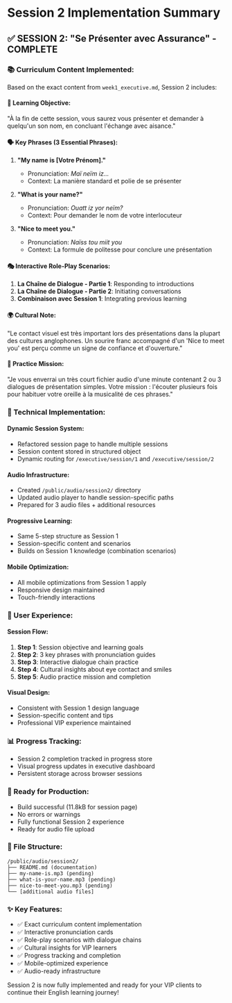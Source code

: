 # Session 2 Implementation Summary

## ✅ **SESSION 2: "Se Présenter avec Assurance" - COMPLETE**

### **📚 Curriculum Content Implemented:**

Based on the exact content from `week1_executive.md`, Session 2 includes:

#### **🎯 Learning Objective:**
"À la fin de cette session, vous saurez vous présenter et demander à quelqu'un son nom, en concluant l'échange avec aisance."

#### **🗣️ Key Phrases (3 Essential Phrases):**
1. **"My name is [Votre Prénom]."** 
   - Pronunciation: *Maï neïm iz...*
   - Context: La manière standard et polie de se présenter

2. **"What is your name?"**
   - Pronunciation: *Ouatt iz yor neïm?*
   - Context: Pour demander le nom de votre interlocuteur

3. **"Nice to meet you."**
   - Pronunciation: *Naïss tou miit you*
   - Context: La formule de politesse pour conclure une présentation

#### **🎭 Interactive Role-Play Scenarios:**
1. **La Chaîne de Dialogue - Partie 1**: Responding to introductions
2. **La Chaîne de Dialogue - Partie 2**: Initiating conversations
3. **Combinaison avec Session 1**: Integrating previous learning

#### **🌍 Cultural Note:**
"Le contact visuel est très important lors des présentations dans la plupart des cultures anglophones. Un sourire franc accompagné d'un 'Nice to meet you' est perçu comme un signe de confiance et d'ouverture."

#### **📝 Practice Mission:**
"Je vous enverrai un très court fichier audio d'une minute contenant 2 ou 3 dialogues de présentation simples. Votre mission : l'écouter plusieurs fois pour habituer votre oreille à la musicalité de ces phrases."

### **🔧 Technical Implementation:**

#### **Dynamic Session System:**
- Refactored session page to handle multiple sessions
- Session content stored in structured object
- Dynamic routing for `/executive/session/1` and `/executive/session/2`

#### **Audio Infrastructure:**
- Created `/public/audio/session2/` directory
- Updated audio player to handle session-specific paths
- Prepared for 3 audio files + additional resources

#### **Progressive Learning:**
- Same 5-step structure as Session 1
- Session-specific content and scenarios
- Builds on Session 1 knowledge (combination scenarios)

#### **Mobile Optimization:**
- All mobile optimizations from Session 1 apply
- Responsive design maintained
- Touch-friendly interactions

### **🎨 User Experience:**

#### **Session Flow:**
1. **Step 1**: Session objective and learning goals
2. **Step 2**: 3 key phrases with pronunciation guides
3. **Step 3**: Interactive dialogue chain practice
4. **Step 4**: Cultural insights about eye contact and smiles
5. **Step 5**: Audio practice mission and completion

#### **Visual Design:**
- Consistent with Session 1 design language
- Session-specific content and tips
- Professional VIP experience maintained

### **📊 Progress Tracking:**
- Session 2 completion tracked in progress store
- Visual progress updates in executive dashboard
- Persistent storage across browser sessions

### **🚀 Ready for Production:**
- Build successful (11.8kB for session page)
- No errors or warnings
- Fully functional Session 2 experience
- Ready for audio file upload

### **📁 File Structure:**
```
/public/audio/session2/
├── README.md (documentation)
├── my-name-is.mp3 (pending)
├── what-is-your-name.mp3 (pending)
├── nice-to-meet-you.mp3 (pending)
└── [additional audio files]
```

### **✨ Key Features:**
- ✅ Exact curriculum content implementation
- ✅ Interactive pronunciation cards
- ✅ Role-play scenarios with dialogue chains
- ✅ Cultural insights for VIP learners
- ✅ Progress tracking and completion
- ✅ Mobile-optimized experience
- ✅ Audio-ready infrastructure

Session 2 is now fully implemented and ready for your VIP clients to continue their English learning journey!